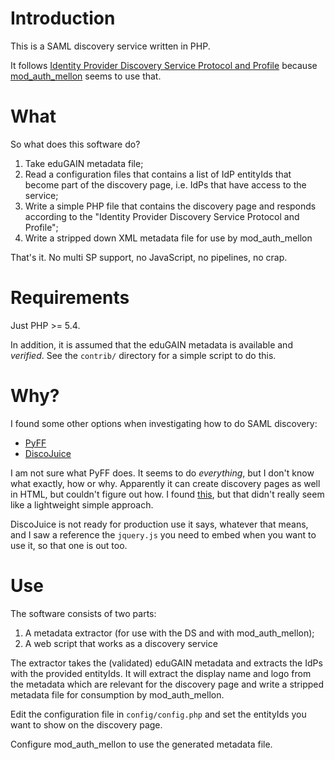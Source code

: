 # Introduction

This is a SAML discovery service written in PHP.

It follows 
[Identity Provider Discovery Service Protocol and Profile](https://docs.oasis-open.org/security/saml/Post2.0/sstc-saml-idp-discovery.pdf) 
because [mod_auth_mellon](https://github.com/UNINETT/mod_auth_mellon) 
seems to use that.

# What

So what does this software do?

1. Take eduGAIN metadata file;
2. Read a configuration files that contains a list of IdP entityIds that 
   become part of the discovery page, i.e. IdPs that have access to the 
   service;
3. Write a simple PHP file that contains the discovery page and responds 
   according to the "Identity Provider Discovery Service Protocol and Profile";
4. Write a stripped down XML metadata file for use by mod_auth_mellon

That's it. No multi SP support, no JavaScript, no pipelines, no crap.

# Requirements

Just PHP >= 5.4.

In addition, it is assumed that the eduGAIN metadata is available 
and *verified*. See the `contrib/` directory for a simple script to do this.

# Why?

I found some other options when investigating how to do SAML discovery:

* [PyFF](https://github.com/leifj/pyFF/)
* [DiscoJuice](http://discojuice.org/)

I am not sure what PyFF does. It seems to do _everything_, but I don't know 
what exactly, how or why. Apparently it can create discovery pages as well in 
HTML, but couldn't figure out how. I found 
[this](https://wiki.surfnet.nl/pages/viewpage.action?pageId=50106503), but that 
didn't really seem like a lightweight simple approach.

DiscoJuice is not ready for production use it says, whatever that means, and 
I saw a reference the `jquery.js` you need to embed when you want to use it, 
so that one is out too.

# Use

The software consists of two parts:

1. A metadata extractor (for use with the DS and with mod_auth_mellon);
2. A web script that works as a discovery service

The extractor takes the (validated) eduGAIN metadata and extracts the IdPs with
the provided entityIds. It will extract the display name and logo from the 
metadata which are relevant for the discovery page and write a stripped 
metadata file for consumption by mod_auth_mellon.

Edit the configuration file in `config/config.php` and set the entityIds you
want to show on the discovery page.

Configure mod_auth_mellon to use the generated metadata file.
